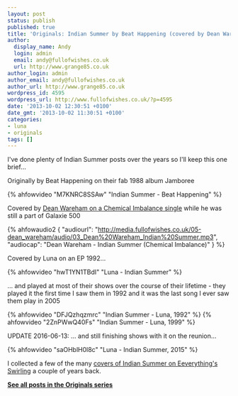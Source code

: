 ```yaml
---
layout: post
status: publish
published: true
title: 'Originals: Indian Summer by Beat Happening (covered by Dean Wareham and Luna)'
author:
  display_name: Andy
  login: admin
  email: andy@fullofwishes.co.uk
  url: http://www.grange85.co.uk
author_login: admin
author_email: andy@fullofwishes.co.uk
author_url: http://www.grange85.co.uk
wordpress_id: 4595
wordpress_url: http://www.fullofwishes.co.uk/?p=4595
date: '2013-10-02 12:30:51 +0100'
date_gmt: '2013-10-02 11:30:51 +0100'
categories:
- luna
- originals
tags: []
---
```

<p>I've done plenty of Indian Summer posts over the years so I'll keep this one brief...</p>
<p>Originally by Beat Happening on their fab 1988 album Jamboree<br />
</p>
{% ahfowvideo "M7KNRC8SSAw" "Indian Summer - Beat Happening" %}
<p>Covered by <a href="/2013/01/18/audio-lost-tracks-dean-wareham-indian-summer/">Dean Wareham on a Chemical Imbalance single</a> while he was still a part of Galaxie 500</p>

{% ahfowaudio2
  {
  "audiourl": "http://media.fullofwishes.co.uk/05-dean_wareham/audio/03_Dean%20Wareham_Indian%20Summer.mp3",
  "audiocap": "Dean Wareham - Indian Summer (Chemical Imbalance)"
  }
%}

<p>Covered by Luna on an EP 1992&hellip;</p>
{% ahfowvideo "hwT1YN1TBdI" "Luna - Indian Summer" %}

<p>&hellip; and played at most of their shows over the course of their lifetime - they played it the first time I saw them in 1992 and it was the last song I ever saw them play in 2005</p>
{% ahfowvideo "DFJQzhqzmrc" "Indian Summer - Luna, 1992" %}
{% ahfowvideo "2ZnPWwQ40Fs" "Indian Summer - Luna, 1999" %}


<p>UPDATE 2016-06-13: &hellip; and still finishing shows with it on the reunion&hellip;</p>
{% ahfowvideo "saOHblH0l8c" "Luna - Indian Summer, 2015" %}

<p>I collected a few of the many <a href="http://www.grange85.co.uk/swirling/2011/09/06/an-indian-summer-well-we-can-only-hope/">covers of Indian Summer on Eeverything's Swirling</a> a couple of years back.</p>

<p><strong><a href="/category/originals/" title="List: Originals">See all posts in the Originals series</a></strong></p>
